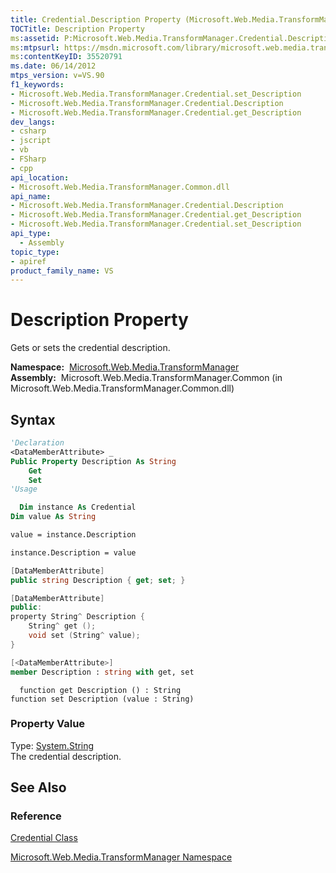 ```yaml
---
title: Credential.Description Property (Microsoft.Web.Media.TransformManager)
TOCTitle: Description Property
ms:assetid: P:Microsoft.Web.Media.TransformManager.Credential.Description
ms:mtpsurl: https://msdn.microsoft.com/library/microsoft.web.media.transformmanager.credential.description(v=VS.90)
ms:contentKeyID: 35520791
ms.date: 06/14/2012
mtps_version: v=VS.90
f1_keywords:
- Microsoft.Web.Media.TransformManager.Credential.set_Description
- Microsoft.Web.Media.TransformManager.Credential.Description
- Microsoft.Web.Media.TransformManager.Credential.get_Description
dev_langs:
- csharp
- jscript
- vb
- FSharp
- cpp
api_location:
- Microsoft.Web.Media.TransformManager.Common.dll
api_name:
- Microsoft.Web.Media.TransformManager.Credential.Description
- Microsoft.Web.Media.TransformManager.Credential.get_Description
- Microsoft.Web.Media.TransformManager.Credential.set_Description
api_type:
  - Assembly
topic_type:
- apiref
product_family_name: VS
---
```


# Description Property

Gets or sets the credential description.

**Namespace:**  [Microsoft.Web.Media.TransformManager](microsoft-web-media-transformmanager-namespace.md)  
**Assembly:**  Microsoft.Web.Media.TransformManager.Common (in Microsoft.Web.Media.TransformManager.Common.dll)

## Syntax

```vb
'Declaration
<DataMemberAttribute> _
Public Property Description As String
    Get
    Set
'Usage

  Dim instance As Credential
Dim value As String

value = instance.Description

instance.Description = value
```

```csharp
[DataMemberAttribute]
public string Description { get; set; }
```

```cpp
[DataMemberAttribute]
public:
property String^ Description {
    String^ get ();
    void set (String^ value);
}
```

``` fsharp
[<DataMemberAttribute>]
member Description : string with get, set
```

```jscript
  function get Description () : String
function set Description (value : String)
```

### Property Value

Type: [System.String](https://msdn.microsoft.com/library/s1wwdcbf)  
The credential description.  

## See Also

### Reference

[Credential Class](credential-class-microsoft-web-media-transformmanager.md)

[Microsoft.Web.Media.TransformManager Namespace](microsoft-web-media-transformmanager-namespace.md)
